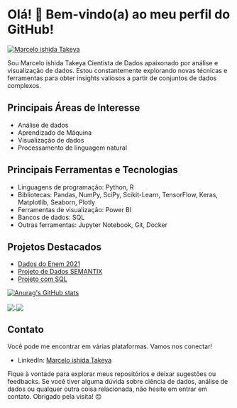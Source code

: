 
# Olá! 👋 Bem-vindo(a) ao meu perfil do GitHub!


[![Marcelo ishida Takeya](https://img.shields.io/badge/SeuNome-Cientista%20de%20Dados-brightgreen)](Marcelo_ishida_takeya)


Sou Marcelo ishida Takeya Cientista de Dados apaixonado por análise e visualização de dados. Estou constantemente explorando novas técnicas e ferramentas para obter insights valiosos a partir de conjuntos de dados complexos.

## Principais Áreas de Interesse

- Análise de dados
- Aprendizado de Máquina
- Visualização de dados
- Processamento de linguagem natural

## Principais Ferramentas e Tecnologias

- Linguagens de programação: Python, R
- Bibliotecas: Pandas, NumPy, SciPy, Scikit-Learn, TensorFlow, Keras, Matplotlib, Seaborn, Plotly
- Ferramentas de visualização: Power BI
- Bancos de dados: SQL
- Outras ferramentas: Jupyter Notebook, Git, Docker

## Projetos Destacados

- [Dados do Enem 2021 ](https://github.com/Mjapo/DadosEnem)
- [Projeto de Dados SEMANTIX ](https://github.com/Mjapo/ProjetoDados)
- [Projeto com SQL ](https://github.com/Mjapo/ProjetoCreditoSql)

[![Anurag's GitHub stats](https://github-readme-stats.vercel.app/api?username=anuraghazra)](https://github.com/anuraghazra/github-readme-stats)


<a href="https://github.com/anuraghazra/github-readme-stats">
  <img align="center" src="https://github-readme-stats.vercel.app/api/pin/?username=anuraghazra&repo=github-readme-stats" />
</a>
<a href="https://github.com/anuraghazra/convoychat">
  <img align="center" src="https://github-readme-stats.vercel.app/api/pin/?username=anuraghazra&repo=convoychat" />
</a>




## Contato

Você pode me encontrar em várias plataformas. Vamos nos conectar!

- LinkedIn: [Marcelo ishida Takeya](https://www.linkedin.com/in/marcelo-ishida-takeya-a8213897/)

Fique à vontade para explorar meus repositórios e deixar sugestões ou feedbacks. Se você tiver alguma dúvida sobre ciência de dados, análise de dados ou qualquer outra coisa relacionada, não hesite em entrar em contato. Obrigado pela visita! 😊
